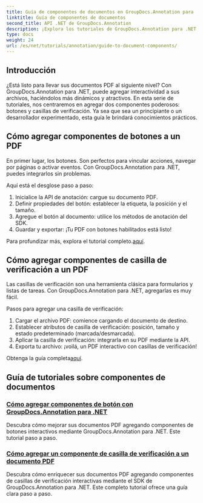 ```yaml
---
title: Guía de componentes de documentos en GroupDocs.Annotation para .NET
linktitle: Guía de componentes de documentos
second_title: API .NET de GroupDocs.Annotation
description: ¡Explora los tutoriales de GroupDocs.Annotation para .NET! Aprende paso a paso a agregar botones interactivos y casillas de verificación a documentos PDF con facilidad.
type: docs
weight: 24
url: /es/net/tutorials/annotation/guide-to-document-components/
---
```

## Introducción

¿Está listo para llevar sus documentos PDF al siguiente nivel? Con GroupDocs.Annotation para .NET, puede agregar interactividad a sus archivos, haciéndolos más dinámicos y atractivos. En esta serie de tutoriales, nos centraremos en agregar dos componentes poderosos: botones y casillas de verificación. Ya sea que sea un principiante o un desarrollador experimentado, esta guía le brindará conocimientos prácticos.  

## Cómo agregar componentes de botones a un PDF  

En primer lugar, los botones. Son perfectos para vincular acciones, navegar por páginas o activar eventos. Con GroupDocs.Annotation para .NET, puedes integrarlos sin problemas.  

Aquí está el desglose paso a paso:  
1. Inicialice la API de anotación: cargue su documento PDF.  
2. Definir propiedades del botón: establecer la etiqueta, la posición y el tamaño.  
3. Agregue el botón al documento: utilice los métodos de anotación del SDK.  
4. Guardar y exportar: ¡Tu PDF con botones habilitados está listo!  

 Para profundizar más, explora el tutorial completo.[aquí](./adding-button-component/).  

## Cómo agregar componentes de casilla de verificación a un PDF  

Las casillas de verificación son una herramienta clásica para formularios y listas de tareas. Con GroupDocs.Annotation para .NET, agregarlas es muy fácil.  

Pasos para agregar una casilla de verificación:  
1. Cargar el archivo PDF: comience cargando el documento de destino.  
2. Establecer atributos de casilla de verificación: posición, tamaño y estado predeterminado (marcada/desmarcada).  
3. Aplicar la casilla de verificación: integrarla en su PDF mediante la API.  
4. Exporta tu archivo: ¡voilá, un PDF interactivo con casillas de verificación!  

Obtenga la guía completa[aquí](./adding-checkbox-component/).  

## Guía de tutoriales sobre componentes de documentos
### [Cómo agregar componentes de botón con GroupDocs.Annotation para .NET](./adding-button-component/)
Descubra cómo mejorar sus documentos PDF agregando componentes de botones interactivos mediante GroupDocs.Annotation para .NET. Este tutorial paso a paso.
### [Cómo agregar un componente de casilla de verificación a un documento PDF](./adding-checkbox-component/)
Descubra cómo enriquecer sus documentos PDF agregando componentes de casillas de verificación interactivas mediante el SDK de GroupDocs.Annotation para .NET. Este completo tutorial ofrece una guía clara paso a paso.